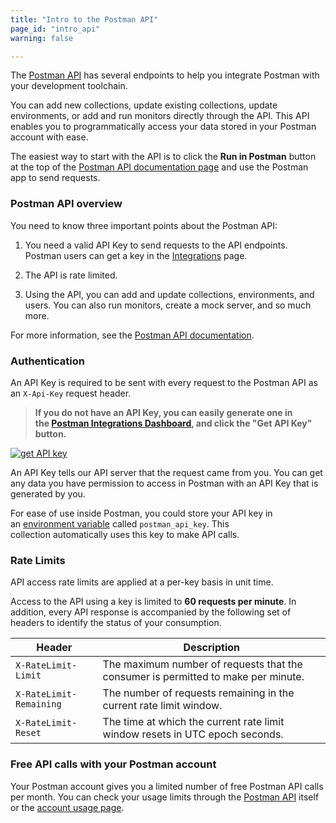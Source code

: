 ```yaml
---
title: "Intro to the Postman API"
page_id: "intro_api"
warning: false

---
```


The [Postman API](https://docs.api.getpostman.com/) has several endpoints to help you integrate Postman  with your development toolchain. 

You can add new collections, update existing collections, update environments, or add and run monitors directly through the API. This API enables you to programmatically access your data stored in your Postman account with ease.

The easiest way to start with the API is to click the **Run in Postman** button at the top of the [Postman API documentation page](https://docs.api.getpostman.com/) and use the Postman app to send requests.

### Postman API overview

You need to know three important points about the Postman API:

1.  You need a valid API Key to send requests to the API endpoints. Postman users can get a key in the [Integrations](https://app.getpostman.com/dashboard/integrations) page.

2.  The API is rate limited.

3.  Using the API, you can add and update collections, environments, and users. You can also run monitors, create a mock server, and so much more.

For more information, see the [Postman API documentation](https://docs.api.getpostman.com/).


### Authentication

An API Key is required to be sent with every request to the Postman API as an `X-Api-Key` request header.

> **If you do not have an API Key, you can easily generate one in the [Postman Integrations Dashboard](https://app.getpostman.com/dashboard/integrations), and click the "Get API Key" button.**

[![get API key](https://s3.amazonaws.com/postman-static-getpostman-com/postman-docs/postmanAPI-apiKey.png)](https://s3.amazonaws.com/postman-static-getpostman-com/postman-docs/postmanAPI-apiKey.png)

An API Key tells our API server that the request came from you. You can get any data you have permission to access in Postman with an API Key that is generated by you.

For ease of use inside Postman, you could store your API key in an [environment variable](/docs/postman/environments_and_globals/variables/) called ``postman_api_key``. This collection automatically uses this key to make API calls.

### Rate Limits

API access rate limits are applied at a per-key basis in unit time. 

Access to the API using a key is limited to **60 requests per minute**. In addition, every API response is accompanied by the following set of headers to identify the status of your consumption.

| Header                | Description   |
| ---                   | ---           |
| `X-RateLimit-Limit`   | The maximum number of requests that the consumer is permitted to make per minute. |
| `X-RateLimit-Remaining`| The number of requests remaining in the current rate limit window. |
| `X-RateLimit-Reset`   | The time at which the current rate limit window resets in UTC epoch seconds. |

### Free API calls with your Postman account

Your Postman account gives you a limited number of free Postman API calls per month. You can check your usage limits through the [Postman API](https://docs.api.getpostman.com) itself or the [account usage page](https://go.pstmn.io/postman-account-limits).
